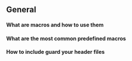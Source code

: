 ## General
#### What are macros and how to use them
#### What are the most common predefined macros
#### How to include guard your header files